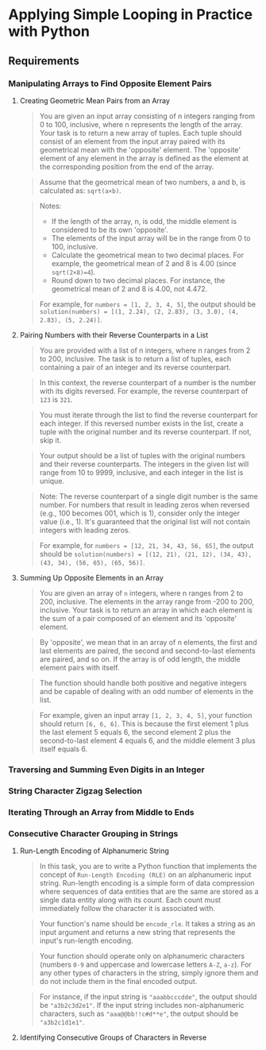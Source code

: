 # Applying Simple Looping in Practice with Python

## Requirements

### Manipulating Arrays to Find Opposite Element Pairs

1. Creating Geometric Mean Pairs from an Array

    > You are given an input array consisting of n integers ranging from 0 to 100, inclusive,
   > where n represents the length of the array. Your task is to return a new array of tuples.
   > Each tuple should consist of an element from the input array paired with its geometrical
   > mean with the 'opposite' element. The 'opposite' element of any element in the array is
   > defined as the element at the corresponding position from the end of the array.

    > Assume that the geometrical mean of two numbers, a and b, is calculated as: `sqrt(a×b)`.

    > Notes:
    > - If the length of the array, n, is odd, the middle element is considered to be its own 'opposite'.
    > - The elements of the input array will be in the range from 0 to 100, inclusive.
    > - Calculate the geometrical mean to two decimal places. For example, the geometrical mean of 2 and 8 is 4.00 (since `sqrt(2×8)=4`).
    > - Round down to two decimal places. For instance, the geometrical mean of 2 and 8 is 4.00, not 4.472.

    >  For example, for `numbers = [1, 2, 3, 4, 5]`, the output should be `solution(numbers) = [(1, 2.24), (2, 2.83), (3, 3.0), (4, 2.83), (5, 2.24)]`.

2. Pairing Numbers with their Reverse Counterparts in a List
    > You are provided with a list of n integers, where n ranges from 2 to 200, inclusive.
   > The task is to return a list of tuples, each containing a pair of an integer and its reverse counterpart.

    > In this context, the reverse counterpart of a number is the number with its digits reversed.
   > For example, the reverse counterpart of `123` is `321`.

    > You must iterate through the list to find the reverse counterpart for each integer.
   > If this reversed number exists in the list, create a tuple with the original number and its reverse counterpart. If not, skip it.

    > Your output should be a list of tuples with the original numbers and their reverse counterparts.
   > The integers in the given list will range from 10 to 9999, inclusive, and each integer in the list is unique.

    > Note: The reverse counterpart of a single digit number is the same number. For numbers that result in
   > leading zeros when reversed (e.g., 100 becomes 001, which is 1), consider only the integer value (i.e., 1).
   > It's guaranteed that the original list will not contain integers with leading zeros.

    > For example, for `numbers = [12, 21, 34, 43, 56, 65]`, the output should be
   > `solution(numbers) = [(12, 21), (21, 12), (34, 43), (43, 34), (56, 65), (65, 56)]`.

3. Summing Up Opposite Elements in an Array
   > You are given an array of `n` integers, where n ranges from 2 to 200, inclusive. The elements in the
   > array range from -200 to 200, inclusive. Your task is to return an array in which each element is the
   > sum of a pair composed of an element and its 'opposite' element.

   > By 'opposite', we mean that in an array of n elements, the first and last elements are paired, the
   > second and second-to-last elements are paired, and so on. If the array is of odd length, the middle
   > element pairs with itself.

   > The function should handle both positive and negative integers and be capable of dealing with an odd
   > number of elements in the list.

   > For example, given an input array `[1, 2, 3, 4, 5]`, your function should return `[6, 6, 6]`. This is
   > because the first element 1 plus the last element 5 equals 6, the second element 2 plus the second-to-last
   > element 4 equals 6, and the middle element 3 plus itself equals 6.

### Traversing and Summing Even Digits in an Integer
### String Character Zigzag Selection
### Iterating Through an Array from Middle to Ends
### Consecutive Character Grouping in Strings

1. Run-Length Encoding of Alphanumeric String
    > In this task, you are to write a Python function that implements the concept of `Run-Length Encoding (RLE)`
   > on an alphanumeric input string. Run-length encoding is a simple form of data compression where sequences of
   > data entities that are the same are stored as a single data entity along with its count. Each count must
   > immediately follow the character it is associated with.

    > Your function's name should be `encode_rle`. It takes a string as an input argument and returns a new string
   > that represents the input's run-length encoding.

    > Your function should operate only on alphanumeric characters (numbers `0-9` and uppercase and lowercase
   > letters `A-Z`, `a-z`). For any other types of characters in the string, simply ignore them and do not
   > include them in the final encoded output.

    > For instance, if the input string is `"aaabbcccdde"`, the output should be `"a3b2c3d2e1"`. If the input
   > string includes non-alphanumeric characters, such as `"aaa@@bb!!c#d**e"`, the output should be `"a3b2c1d1e1"`.

2. Identifying Consecutive Groups of Characters in Reverse

